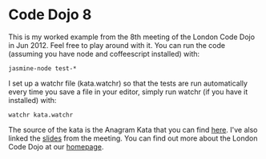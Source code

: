 Code Dojo 8
===========
This is my worked example from the 8th meeting of the London Code Dojo in Jun 2012. Feel free to play around with it. You can run the code (assuming you have node and coffeescript installed) with:

    jasmine-node test-*

I set up a watchr file (kata.watchr) so that the tests are run automatically every time you save a file in your editor, simply run watchr (if you have it installed) with:
    
    watchr kata.watchr

The source of the kata is the Anagram Kata that you can find [here](http://codekata.pragprog.com/2007/01/kata_six_anagra.html). I've also linked the [slides](https://speakerdeck.com/u/sleepyfox/p/code-dojo-8-jun-2012) from the meeting. You can find out more about the London Code Dojo at our [homepage](http://www.meetup.com/London-Code-Dojo/).

